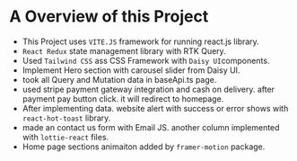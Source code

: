 # A Overview of this Project

- This Project uses `VITE.JS` framework for running react.js library.
- `React Redux` state management library with RTK Query.
- Used `Tailwind CSS` ass CSS Framework with `Daisy UI`components.
- Implement Hero section with carousel slider from Daisy UI.
- took all Query and Mutation data in baseApi.ts page.
- used stripe payment gateway integration and cash on delivery. after payment pay button click. it will redirect to homepage.
- After implementing data. website alert with success or error shows with `react-hot-toast` library.
- made an contact us form with Email JS. another column implemented with `lottie-react` files.
- Home page sections animaiton added by `framer-motion` package.